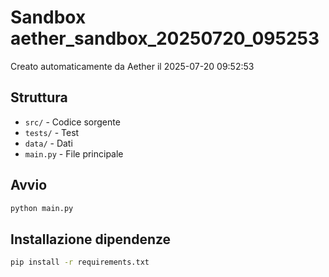 # Sandbox aether_sandbox_20250720_095253

Creato automaticamente da Aether il 2025-07-20 09:52:53

## Struttura
- `src/` - Codice sorgente
- `tests/` - Test
- `data/` - Dati
- `main.py` - File principale

## Avvio
```bash
python main.py
```

## Installazione dipendenze
```bash
pip install -r requirements.txt
```
